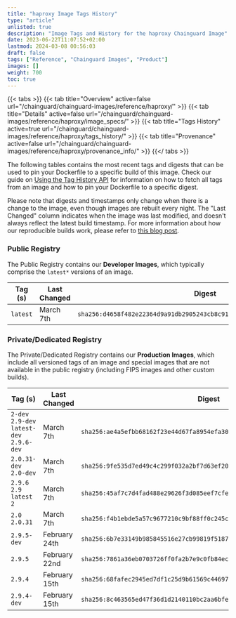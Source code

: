 ```yaml
---
title: "haproxy Image Tags History"
type: "article"
unlisted: true
description: "Image Tags and History for the haproxy Chainguard Image"
date: 2023-06-22T11:07:52+02:00
lastmod: 2024-03-08 00:56:03
draft: false
tags: ["Reference", "Chainguard Images", "Product"]
images: []
weight: 700
toc: true
---
```


{{< tabs >}}
{{< tab title="Overview" active=false url="/chainguard/chainguard-images/reference/haproxy/" >}}
{{< tab title="Details" active=false url="/chainguard/chainguard-images/reference/haproxy/image_specs/" >}}
{{< tab title="Tags History" active=true url="/chainguard/chainguard-images/reference/haproxy/tags_history/" >}}
{{< tab title="Provenance" active=false url="/chainguard/chainguard-images/reference/haproxy/provenance_info/" >}}
{{</ tabs >}}

The following tables contains the most recent tags and digests that can be used to pin your Dockerfile to a specific build of this image. Check our guide on [Using the Tag History API](/chainguard/chainguard-images/using-the-tag-history-api/) for information on how to fetch all tags from an image and how to pin your Dockerfile to a specific digest.

Please note that digests and timestamps only change when there is a change to the image, even though images are rebuilt every night. The "Last Changed" column indicates when the image was last modified, and doesn't always reflect the latest build timestamp. For more information about how our reproducible builds work, please refer to [this blog post](https://www.chainguard.dev/unchained/reproducing-chainguards-reproducible-image-builds).

### Public Registry
The Public Registry contains our **Developer Images**, which typically comprise the `latest*` versions of an image.

| Tag (s)   | Last Changed | Digest                                                                    |
|-----------|--------------|---------------------------------------------------------------------------|
|  `latest` | March 7th    | `sha256:d4658f482e22364d9a91db2905243cb8c9156e413aff1a2a8da1613df3ae3ad6` |


### Private/Dedicated Registry
The Private/Dedicated Registry contains our **Production Images**, which include all versioned tags of an image and special images that are not available in the public registry (including FIPS images and other custom builds).

| Tag (s)                                     | Last Changed  | Digest                                                                    |
|---------------------------------------------|---------------|---------------------------------------------------------------------------|
|  `2-dev` `2.9-dev` `latest-dev` `2.9.6-dev` | March 7th     | `sha256:ae4a5efbb68162f23e44d67fa8954efa302d892d41c1ffe17f1124b493cee37a` |
|  `2.0.31-dev` `2.0-dev`                     | March 7th     | `sha256:9fe535d7ed49c4c299f032a2bf7d63ef20a31200aa243c1aeccb89c83bc56c5b` |
|  `2.9.6` `2.9` `latest` `2`                 | March 7th     | `sha256:45af7c7d4fad488e29626f3d085eef7cfedb99ed53ed6553ba6fb19094a94e49` |
|  `2.0` `2.0.31`                             | March 7th     | `sha256:f4b1ebde5a57c9677210c9bf88ff0c245c65980f60821f3d4f3b4251298c006f` |
|  `2.9.5-dev`                                | February 24th | `sha256:6b7e33149b985845516e27cb99819f5187cbf52dd733dce6390c5aaa12024c12` |
|  `2.9.5`                                    | February 22nd | `sha256:7861a36eb0703726ff0fa2b7e9c0fb84ece4685fcdac29ee387e6c3e4a7d45a9` |
|  `2.9.4`                                    | February 15th | `sha256:68fafec2945ed7df1c25d9b61569c446977852e5524525d100a486206d5c04ab` |
|  `2.9.4-dev`                                | February 15th | `sha256:8c463565ed47f36d1d2140110bc2aa6bfe01f7c33875e38c15554d2edf6660e4` |

